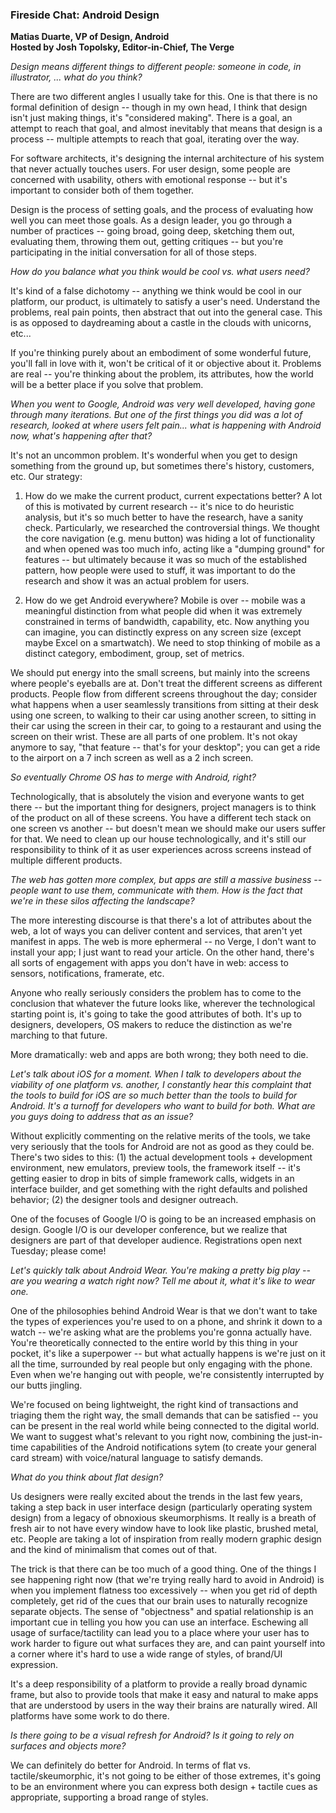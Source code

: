 ### Fireside Chat: Android Design

**Matias Duarte, VP of Design, Android**  
**Hosted by Josh Topolsky, Editor-in-Chief, The Verge**

_Design means different things to different people: someone in code, in illustrator, ... what do you think?_

There are two different angles I usually take for this. One is that there is no formal definition of design -- though in my own head, I think that design isn't just making things, it's "considered making". There is a goal, an attempt to reach that goal, and almost inevitably that means that design is a process -- multiple attempts to reach that goal, iterating over the way.

For software architects, it's designing the internal architecture of his system that never actually touches users. For user design, some people are concerned with usability, others with emotional response -- but it's important to consider both of them together.

Design is the process of setting goals, and the process of evaluating how well you can meet those goals. As a design leader, you go through a number of practices -- going broad, going deep, sketching them out, evaluating them, throwing them out, getting critiques -- but you're participating in the initial conversation for all of those steps.

_How do you balance what you think would be cool vs. what users need?_

It's kind of a false dichotomy -- anything we think would be cool in our platform, our product, is ultimately to satisfy a user's need. Understand the problems, real pain points, then abstract that out into the general case. This is as opposed to daydreaming about a castle in the clouds with unicorns, etc...

If you're thinking purely about an embodiment of some wonderful future, you'll fall in love with it, won't be critical of it or objective about it. Problems are real -- you're thinking about the problem, its attributes, how the world will be a better place if you solve that problem.

_When you went to Google, Android was very well developed, having gone through many iterations. But one of the first things you did was a lot of research, looked at where users felt pain... what is happening with Android now, what's happening after that?_

It's not an uncommon problem. It's wonderful when you get to design something from the ground up, but sometimes there's history, customers, etc. Our strategy:

1. How do we make the current product, current expectations better? A lot of this is motivated by current research -- it's nice to do heuristic analysis, but it's so much better to have the research, have a sanity check. Particularly, we researched the controversial things. We thought the core navigation (e.g. menu button) was hiding a lot of functionality and when opened was too much info, acting like a "dumping ground" for features -- but ultimately because it was so much of the established pattern, how people were used to stuff, it was important to do the research and show it was an actual problem for users.

2. How do we get Android everywhere? Mobile is over -- mobile was a meaningful distinction from what people did when it was extremely constrained in terms of bandwidth, capability, etc. Now anything you can imagine, you can distinctly express on any screen size (except maybe Excel on a smartwatch). We need to stop thinking of mobile as a distinct category, embodiment, group, set of metrics.

We should put energy into the small screens, but mainly into the screens where people's eyeballs are at. Don't treat the different screens as different products. People flow from different screens throughout the day; consider what happens when a user seamlessly transitions from sitting at their desk using one screen, to walking to their car using another screen, to sitting in their car using the screen in their car, to going to a restaurant and using the screen on their wrist. These are all parts of one problem. It's not okay anymore to say, "that feature -- that's for your desktop"; you can get a ride to the airport on a 7 inch screen as well as a 2 inch screen.

_So eventually Chrome OS has to merge with Android, right?_

Technologically, that is absolutely the vision and everyone wants to get there -- but the important thing for designers, project managers is to think of the product on all of these screens. You have a different tech stack on one screen vs another -- but doesn't mean we should make our users suffer for that. We need to clean up our house technologically, and it's still our responsibility to think of it as user experiences across screens instead of multiple different products.

_The web has gotten more complex, but apps are still a massive business -- people want to use them, communicate with them. How is the fact that we're in these silos affecting the landscape?_

The more interesting discourse is that there's a lot of attributes about the web, a lot of ways you can deliver content and services, that aren't yet manifest in apps. The web is more ephermeral -- no Verge, I don't want to install your app; I just want to read your article. On the other hand, there's all sorts of engagement with apps you don't have in web: access to sensors, notifications, framerate, etc.

Anyone who really seriously considers the problem has to come to the conclusion that whatever the future looks like, wherever the technological starting point is, it's going to take the good attributes of both. It's up to designers, developers, OS makers to reduce the distinction as we're marching to that future.

More dramatically: web and apps are both wrong; they both need to die.

_Let's talk about iOS for a moment. When I talk to developers about the viability of one platform vs. another, I constantly hear this complaint that the tools to build for iOS are so much better than the tools to build for Android. It's a turnoff for developers who want to build for both. What are you guys doing to address that as an issue?_

Without explicitly commenting on the relative merits of the tools, we take very seriously that the tools for Android are not as good as they could be. There's two sides to this: (1) the actual development tools + development environment, new emulators, preview tools, the framework itself -- it's getting easier to drop in bits of simple framework calls, widgets in an interface builder, and get something with the right defaults and polished behavior; (2) the designer tools and designer outreach.

One of the focuses of Google I/O is going to be an increased emphasis on design. Google I/O is our developer conference, but we realize that designers are part of that developer audience. Registrations open next Tuesday; please come!

_Let's quickly talk about Android Wear. You're making a pretty big play -- are you wearing a watch right now? Tell me about it, what it's like to wear one._

One of the philosophies behind Android Wear is that we don't want to take the types of experiences you're used to on a phone, and shrink it down to a watch -- we're asking what are the problems you're gonna actually have. You're theoretically connected to the entire world by this thing in your pocket, it's like a superpower -- but what actually happens is we're just on it all the time, surrounded by real people but only engaging with the phone. Even when we're hanging out with people, we're consistently interrupted by our butts jingling.

We're focused on being lightweight, the right kind of transactions and triaging them the right way, the small demands that can be satisfied -- you can be present in the real world while being connected to the digital world. We want to suggest what's relevant to you right now, combining the just-in-time capabilities of the Android notifications sytem (to create your general card stream) with voice/natural language to satisfy demands.

_What do you think about flat design?_

Us designers were really excited about the trends in the last few years, taking a step back in user interface design (particularly operating system design) from a legacy of obnoxious skeumorphisms. It really is a breath of fresh air to not have every window have to look like plastic, brushed metal, etc. People are taking a lot of inspiration from really modern graphic design and the kind of minimalism that comes out of that.

The trick is that there can be too much of a good thing. One of the things I see happening right now (that we're trying really hard to avoid in Android) is when you implement flatness too excessively -- when you get rid of depth completely, get rid of the cues that our brain uses to naturally recognize separate objects. The sense of "objectness" and spatial relationship is an important cue in telling you how you can use an interface. Eschewing all usage of surface/tactility can lead you to a place where your user has to work harder to figure out what surfaces they are, and can paint yourself into a corner where it's hard to use a wide range of styles, of brand/UI expression.

It's a deep responsibility of a platform to provide a really broad dynamic frame, but also to provide tools that make it easy and natural to make apps that are understood by users in the way their brains are naturally wired. All platforms have some work to do there.

_Is there going to be a visual refresh for Android? Is it going to rely on surfaces and objects more?_

We can definitely do better for Android. In terms of flat vs. tactile/skeumorphic, it's not going to be either of those extremes, it's going to be an environment where you can express both design + tactile cues as appropriate, supporting a broad range of styles.